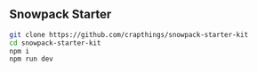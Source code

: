 ## Snowpack Starter


```bash
git clone https://github.com/crapthings/snowpack-starter-kit
cd snowpack-starter-kit
npm i
npm run dev
```
